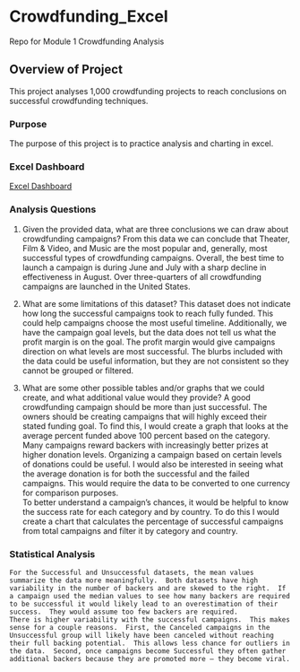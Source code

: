 # Crowdfunding_Excel
Repo for Module 1 Crowdfunding Analysis  

## Overview of Project
This project analyses 1,000 crowdfunding projects to reach conclusions on successful crowdfunding techniques.  

### Purpose  
The purpose of this project is to practice analysis and charting in excel.  

### Excel Dashboard  

[Excel Dashboard](https://1drv.ms/x/s!AgkozyY0QG9Ul1DFUIa4E6BbeZ0p?e=OieRRm)

### Analysis Questions  

1.  Given the provided data, what are three conclusions we can draw about crowdfunding campaigns?
From this data we can conclude that Theater, Film & Video, and Music are the most popular and, generally, most successful types of crowdfunding campaigns.  Overall, the best time to launch a campaign is during June and July with a sharp decline in effectiveness in August.  Over three-quarters of all crowdfunding campaigns are launched in the United States.   

2.  What are some limitations of this dataset?
	This dataset does not indicate how long the successful campaigns took to reach fully funded.  This could help campaigns choose the most useful timeline.  Additionally, we have the campaign goal levels, but the data does not tell us what the profit margin is on the goal.  The profit margin would give campaigns direction on what levels are most successful.  The blurbs included with the data could be useful information, but they are not consistent so they cannot be grouped or filtered.  
  
3.  What are some other possible tables and/or graphs that we could create, and what additional value would they provide?
	A good crowdfunding campaign should be more than just successful.   The owners should be creating campaigns that will highly exceed their stated funding goal.  To find this, I would create a graph that looks at the average percent funded above 100 percent based on the category.   
	Many campaigns reward backers with increasingly better prizes at higher donation levels.  Organizing a campaign based on certain levels of donations could be useful.  I would also be interested in seeing what the average donation is for both the successful and the failed campaigns.  This would require the data to be converted to one currency for comparison purposes.  
	To better understand a campaign’s chances, it would be helpful to know the success rate for each category and by country.  To do this I would create a chart that calculates the percentage of successful campaigns from total campaigns and filter it by category and country.   


### Statistical Analysis  

	For the Successful and Unsuccessful datasets, the mean values summarize the data more meaningfully.  Both datasets have high variability in the number of backers and are skewed to the right.  If a campaign used the median values to see how many backers are required to be successful it would likely lead to an overestimation of their success.  They would assume too few backers are required.  
	There is higher variability with the successful campaigns.  This makes sense for a couple reasons.  First, the Canceled campaigns in the Unsuccessful group will likely have been canceled without reaching their full backing potential.  This allows less chance for outliers in the data.  Second, once campaigns become Successful they often gather additional backers because they are promoted more – they become viral.  
